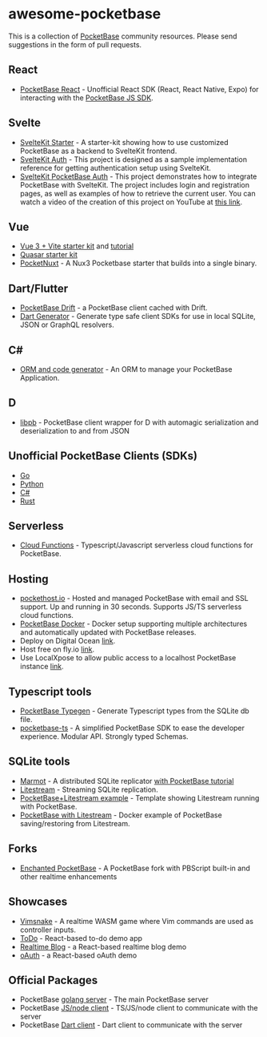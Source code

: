 # awesome-pocketbase

This is a collection of [PocketBase](https://pocketbase.io) community resources. Please send suggestions in the form of pull requests.

## React

* [PocketBase React](https://github.com/tobicrain/pocketbase-react) - Unofficial React SDK (React, React Native, Expo) for interacting with the [PocketBase JS SDK](https://github.com/pocketbase/js-sdk).

## Svelte

* [SvelteKit Starter](https://github.com/spinspire/pocketbase-sveltekit-starter) - A starter-kit showing how to use customized PocketBase as a backend to SvelteKit frontend.
* [SvelteKit Auth](https://github.com/danawoodman/sveltekit-auth-example) - This project is designed as a sample implementation reference for getting authentication setup using SvelteKit.
* [SvelteKit PocketBase Auth](https://github.com/jianyuan/pocketbase-sveltekit-auth) - This project demonstrates how to integrate PocketBase with SvelteKit. The project includes login and registration pages, as well as examples of how to retrieve the current user. You can watch a video of the creation of this project on YouTube at [this link](https://youtu.be/AxPB3e-3yEM).

## Vue

* [Vue 3 + Vite starter kit](https://github.com/StefanVDWeide/pocketbase-vue) and [tutorial](https://studioterabyte.nl/en/blog/pocketbase-vue-3)
* [Quasar starter kit](https://github.com/aaronblondeau/pocketbase_quasar_starter)
* [PocketNuxt](https://github.com/j-wil/pocket-nuxt) - A Nux3 Pocketbase starter that builds into a single binary.

## Dart/Flutter

* [PocketBase Drift](https://github.com/rodydavis/pocketbase_drift) - a PocketBase client cached with Drift.
* [Dart Generator](https://github.com/rodydavis/pocketbase_dart_generator) - Generate type safe client SDKs for use in local SQLite, JSON or GraphQL resolvers.

## C#

* [ORM and code generator](https://github.com/iluvadev/PocketBaseClient-csharp) - An ORM to manage your PocketBase Application.

## D

* [libpb](https://github.com/Hax-io/libpb) - PocketBase client wrapper for D with automagic serialization and deserialization to and from JSON

## Unofficial PocketBase Clients (SDKs)

* [Go](https://github.com/r--w/pocketbase)
* [Python](https://github.com/vaphes/pocketbase)
* [C#](https://github.com/PRCV1/pocketbase-csharp-sdk)
* [Rust](https://github.com/sreedevk/pocketbase-sdk-rust)

## Serverless

* [Cloud Functions](https://github.com/benallfree/pockethost/tree/master/packages/js-cloud-funcs) - Typescript/Javascript serverless cloud functions for PocketBase.

## Hosting

* [pockethost.io](https://pockethost.io) - Hosted and managed PocketBase with email and SSL support. Up and running in 30 seconds. Supports JS/TS serverless cloud functions.
* [PocketBase Docker](https://github.com/muchobien/pocketbase-docker) - Docker setup supporting multiple architectures and automatically updated with PocketBase releases.
* Deploy on Digital Ocean [link](https://github.com/pocketbase/pocketbase/discussions/512).
* Host free on fly.io [link](https://github.com/pocketbase/pocketbase/discussions/537).
* Use LocalXpose to allow public access to a localhost PocketBase instance [link](https://github.com/gapmiss/expose-database-server-pocketbase/blob/master/Expose%20database%20server%20(PocketBase).md).

## Typescript tools

* [PocketBase Typegen](https://github.com/patmood/pocketbase-typegen) - Generate Typescript types from the SQLite db file.
* [pocketbase-ts](https://github.com/Solaris9/pocketbase-ts) - A simplified PocketBase SDK to ease the developer experience. Modular API. Strongly typed Schemas.

## SQLite tools

* [Marmot](https://github.com/maxpert/marmot) - A distributed SQLite replicator [with PocketBase tutorial](https://www.youtube.com/watch?v=Zapupe_FREc)
* [Litestream](https://litestream.io/) - Streaming SQLite replication.
* [PocketBase+Litestream example](https://github.com/TylerSustare/pocketbase-framework-litestream) - Template showing Litestream running with PocketBase.
* [PocketBase with Litestream](https://github.com/bscott/pocketbase-litestream/) - Docker example of PocketBase saving/restoring from Litestream.

## Forks

* [Enchanted PocketBase](https://github.com/benallfree/pocketbase) - A PocketBase fork with PBScript built-in and other realtime enhancements

## Showcases

* [Vimsnake](https://github.com/patmood/vim_snake) - A realtime WASM game where Vim commands are used as controller inputs.
* [ToDo](https://github.com/rajesh6161/pocketbaseTodo) - React-based to-do demo app
* [Realtime Blog](https://github.com/rajesh6161/pbRealtimeBlog) - a React-based realtime blog demo
* [oAuth](https://github.com/rajesh6161/pocketbase-oauth-demo) - a React-based oAuth demo

## Official Packages

* PocketBase [golang server](https://github.com/pocketbase/pocketbase/releases/) - The main PocketBase server
* PocketBase [JS/node client](https://github.com/pocketbase/js-sdk) - TS/JS/node client to communicate with the server
* PocketBase [Dart client](https://github.com/pocketbase/dart-sdk) - Dart client to communicate with the server

